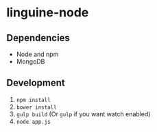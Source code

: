 # linguine-node

## Dependencies

* Node and npm
* MongoDB

## Development

1. `npm install`
2. `bower install`
3. `gulp build` (Or `gulp` if you want watch enabled)
4. `node app.js`
